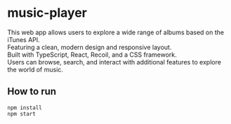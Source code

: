 # music-player
This web app allows users to explore a wide range of albums based on the iTunes API. <br>
Featuring a clean, modern design and responsive layout. <br>
Built with TypeScript, React, Recoil, and a CSS framework. <br>
Users can browse, search, and interact with additional features to explore the world of music.

## How to run
```
npm install
npm start
```
